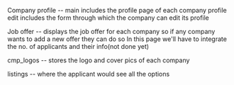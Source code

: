 Company profile --
main includes the profile page of each company
profile edit includes the form through which the company can edit its profile

Job offer --
displays the job offer for each company so if any company wants to add a new offer they can do so
In this page we'll have to integrate the no. of applicants and their info(not done yet)

cmp_logos --
stores the logo and cover pics of each company

listings --
where the applicant would see all the options
